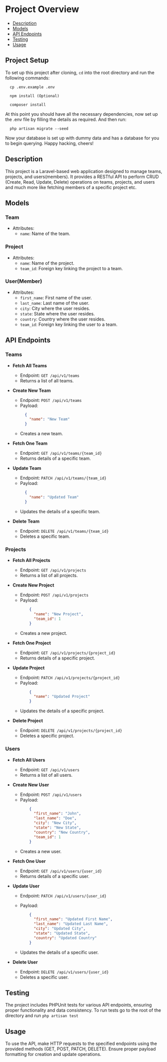 # Project Overview

- [Description](#description)
- [Models](#models)
- [API Endpoints](#api-endpoints)
- [Testing](#testing)
- [Usage](#usage)

## Project Setup
To set up this project after cloning, `cd` into the root directory and run the following commands:
```
  cp .env.example .env

  npm install (Optional)

  composer install
```
At this point you should have all the necessary dependencies, now set up the .env file by filling the details as required. And then run:
```
  php artisan migrate --seed
```
Now your database is set up with dummy data and has a database for you to begin querying. Happy hacking, cheers!

## Description
This project is a Laravel-based web application designed to manage teams, projects, and users(members). It provides a RESTful API to perform CRUD (Create, Read, Update, Delete) operations on teams, projects, and users and much more like fetching members of a specific project etc.

## Models
### Team
- Attributes:
  - `name`: Name of the team.

### Project
- Attributes:
  - `name`: Name of the project.
  - `team_id`: Foreign key linking the project to a team.

### User(Member)
- Attributes:
  - `first_name`: First name of the user.
  - `last_name`: Last name of the user.
  - `city`: City where the user resides.
  - `state`: State where the user resides.
  - `country`: Country where the user resides.
  - `team_id`: Foreign key linking the user to a team.

## API Endpoints

### Teams
- **Fetch All Teams**
  - Endpoint: `GET /api/v1/teams`
  - Returns a list of all teams.

- **Create New Team**
  - Endpoint: `POST /api/v1/teams`
  - Payload: 
    ```json
      { 
        "name": "New Team"
      }
    ```
  - Creates a new team.

- **Fetch One Team**
  - Endpoint: `GET /api/v1/teams/{team_id}`
  - Returns details of a specific team.

- **Update Team**
  - Endpoint: `PATCH /api/v1/teams/{team_id}`
  - Payload: 
    ```json
      {
        "name": "Updated Team"
      }
      ```
  - Updates the details of a specific team.

- **Delete Team**
  - Endpoint: `DELETE /api/v1/teams/{team_id}`
  - Deletes a specific team.

### Projects
- **Fetch All Projects**
  - Endpoint: `GET /api/v1/projects`
  - Returns a list of all projects.

- **Create New Project**
  - Endpoint: `POST /api/v1/projects`
  - Payload: 
      ```json
          { 
            "name": "New Project", 
            "team_id": 1 
          }
      ```
  - Creates a new project.

- **Fetch One Project**
  - Endpoint: `GET /api/v1/projects/{project_id}`
  - Returns details of a specific project.

- **Update Project**
  - Endpoint: `PATCH /api/v1/projects/{project_id}`
  - Payload: 
    ```json
        { 
          "name": "Updated Project"
        }
    ```
  - Updates the details of a specific project.

- **Delete Project**
  - Endpoint: `DELETE /api/v1/projects/{project_id}`
  - Deletes a specific project.

### Users
- **Fetch All Users**
  - Endpoint: `GET /api/v1/users`
  - Returns a list of all users.

- **Create New User**
  - Endpoint: `POST /api/v1/users`
  - Payload: 
    ```json
        {
          "first_name": "John", 
          "last_name": "Doe", 
          "city": "New City", 
          "state": "New State", 
          "country": "New Country", 
          "team_id": 1 
        }
    ```
  - Creates a new user.

- **Fetch One User**
  - Endpoint: `GET /api/v1/users/{user_id}`
  - Returns details of a specific user.

- **Update User**
  - Endpoint: `PATCH /api/v1/users/{user_id}`
  - Payload: 
    ```json
        { 
          "first_name": "Updated First Name", 
          "last_name": "Updated Last Name", 
          "city": "Updated City", 
          "state": "Updated State", 
          "country": "Updated Country" 
        }
    ```


  - Updates the details of a specific user.

- **Delete User**
  - Endpoint: `DELETE /api/v1/users/{user_id}`
  - Deletes a specific user.

## Testing
The project includes PHPUnit tests for various API endpoints, ensuring proper functionality and data consistency. To run tests go to the root of the directory and run `php artisan test`

## Usage
To use the API, make HTTP requests to the specified endpoints using the provided methods (GET, POST, PATCH, DELETE). Ensure proper payload formatting for creation and update operations.

